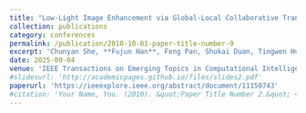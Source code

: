 ```yaml
---
title: "Low-Light Image Enhancement via Global-Local Collaborative Transformer"
collection: publications
category: conferences
permalink: /publication/2010-10-01-paper-title-number-9
excerpt: 'Chunyan She, **Fujun Han**, Feng Pan, Shukai Duan, Tingwen Huang, Lidan Wang'
date: 2025-09-04
venue: 'IEEE Transactions on Emerging Topics in Computational Intelligence (T-ETCI)'
#slidesurl: 'http://academicpages.github.io/files/slides2.pdf'
paperurl: 'https://ieeexplore.ieee.org/abstract/document/11150743'
#citation: 'Your Name, You. (2010). &quot;Paper Title Number 2.&quot; <i>Journal 1</i>. 1(2).'
---
```

